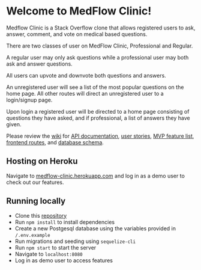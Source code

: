 # Welcome to MedFlow Clinic!

Medflow Clinic is a Stack Overflow clone that allows registered users to ask, answer, comment, and vote on medical based questions.

There are two classes of user on MedFlow Clinic, Professional and Regular.  

A regular user may only ask questions while a 
professional user may both ask and answer questions.  

All users can upvote and downvote both questions and answers. 

An unregistered user will see a list of the most popular questions on the home page. All other routes will direct an unregistered user to a login/signup page.

Upon login a registered user will be directed to a home page consisting of
questions they have asked, and if professional, a list of answers they have given.

Please review the [wiki](https://github.com/southwestmogrown/MedFlowClinic/wiki) for [API documentation](https://github.com/southwestmogrown/MedFlowClinic/wiki/API-Documentation), [user stories](https://github.com/southwestmogrown/MedFlowClinic/wiki/User-Stories), [MVP feature list](https://github.com/southwestmogrown/MedFlowClinic/wiki/MVP-Feature-List), [frontend routes](https://github.com/southwestmogrown/MedFlowClinic/wiki/Frontend-Routes), and [database schema](https://github.com/southwestmogrown/MedFlowClinic/wiki/Database-Schema).

## Hosting on Heroku

Navigate to [medflow-clinic.herokuapp.com](https://medflow-clinic.herokuapp.com/) and log in as a demo user to check out our features.

## Running locally

- Clone this [repository](https://github.com/southwestmogrown/MedFlowClinic.git)
- Run ```npm install``` to install dependencies
- Create a new Postgesql database using the variables provided in ```/.env.example```
- Run migrations and seeding using ```sequelize-cli```
- Run ```npm start``` to start the server
- Navigate to ```localhost:8080```
- Log in as demo user to access features
